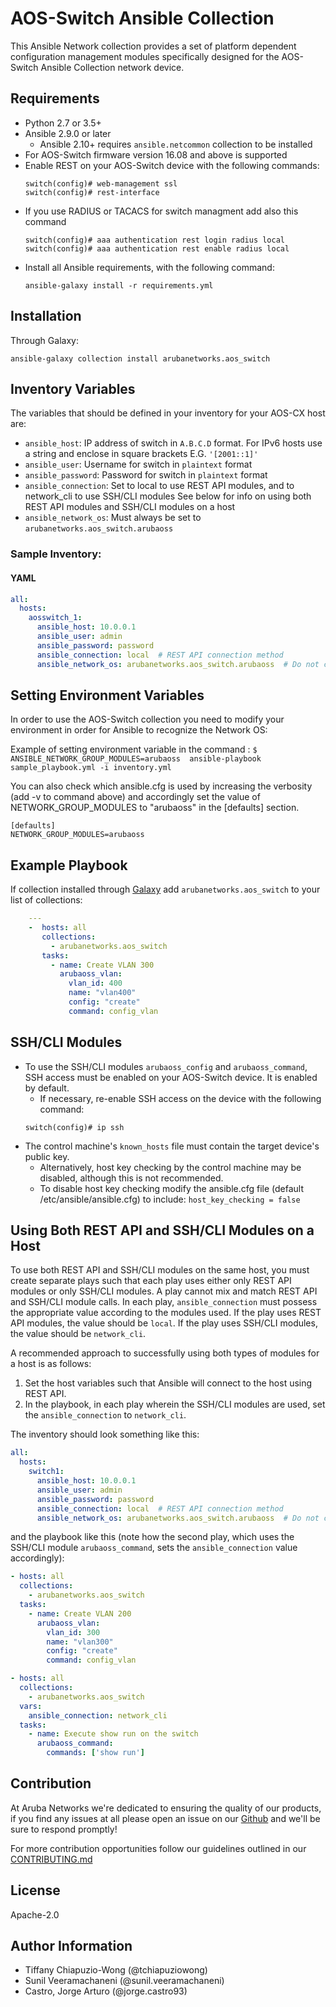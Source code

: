 
AOS-Switch Ansible Collection
=========

This Ansible Network collection provides a set of platform dependent configuration
 management modules specifically designed for the AOS-Switch Ansible Collection
 network device.

Requirements
------------

* Python 2.7 or 3.5+
* Ansible 2.9.0 or later
  * Ansible 2.10+ requires `ansible.netcommon` collection to be installed  
* For AOS-Switch firmware version 16.08 and above is supported
* Enable REST on your AOS-Switch device with the following commands:
    ```
    switch(config)# web-management ssl
    switch(config)# rest-interface
    ```
* If you use RADIUS or TACACS for switch managment add also this command
    ```
    switch(config)# aaa authentication rest login radius local
    switch(config)# aaa authentication rest enable radius local
    ```
* Install all Ansible requirements, with the following command:
    ```
    ansible-galaxy install -r requirements.yml
    ```

Installation
------------

Through Galaxy:

```
ansible-galaxy collection install arubanetworks.aos_switch
```

Inventory Variables
--------------

The variables that should be defined in your inventory for your AOS-CX host are:

* `ansible_host`: IP address of switch in `A.B.C.D` format. For IPv6 hosts use a string and enclose in square brackets E.G. `'[2001::1]'` 
* `ansible_user`: Username for switch in `plaintext` format  
* `ansible_password`: Password for switch in `plaintext` format  
* `ansible_connection`: Set to local to use REST API modules, and to network_cli to use SSH/CLI modules
    See below for info on using both REST API modules and SSH/CLI modules on a host
* `ansible_network_os`: Must always be set to `arubanetworks.aos_switch.arubaoss`  

### Sample Inventory:

#### YAML

```yaml
all:
  hosts:
    aosswitch_1:
      ansible_host: 10.0.0.1
      ansible_user: admin
      ansible_password: password
      ansible_connection: local  # REST API connection method
      ansible_network_os: arubanetworks.aos_switch.arubaoss  # Do not change
```

Setting Environment Variables
--------------
In order to use the AOS-Switch collection you need to modify your environment in order for Ansible to recognize the Network OS:  

Example of setting environment variable in the command :
 `$ ANSIBLE_NETWORK_GROUP_MODULES=arubaoss  ansible-playbook sample_playbook.yml -i inventory.yml`   

 You can also check which ansible.cfg is used by increasing the verbosity (add -v to command above) and accordingly set the value of NETWORK_GROUP_MODULES to "arubaoss" in the [defaults] section.
```
[defaults]
NETWORK_GROUP_MODULES=arubaoss
```

Example Playbook
----------------
If collection installed through [Galaxy](https://galaxy.ansible.com/arubanetworks/aos-switch)
add `arubanetworks.aos_switch` to your list of collections:

```yaml
    ---
    -  hosts: all
       collections:
         - arubanetworks.aos_switch
       tasks:
         - name: Create VLAN 300
           arubaoss_vlan:
             vlan_id: 400
             name: "vlan400"
             config: "create"
             command: config_vlan
```

SSH/CLI Modules
----------------
* To use the SSH/CLI modules `arubaoss_config` and `arubaoss_command`, SSH access must
 be enabled on your AOS-Switch device. It is enabled by default.
    * If necessary, re-enable SSH access on the device with the following command:
    ```
    switch(config)# ip ssh
    ```
* The control machine's `known_hosts` file must contain the target device's public key.
    * Alternatively, host key checking by the control machine may be disabled, although this is not recommended.
    * To disable host key checking modify the ansible.cfg file (default /etc/ansible/ansible.cfg) to include:
      `host_key_checking = false`
      
Using Both REST API and SSH/CLI Modules on a Host
----------------

To use both REST API and SSH/CLI modules on the same host, 
you must create separate plays such 
that each play uses either only REST API modules or only SSH/CLI modules.
A play cannot mix and match REST API and SSH/CLI module calls.
In each play, `ansible_connection` must possess the appropriate value 
according to the modules used. 
If the play uses REST API modules, the value should be `local`. 
If the play uses SSH/CLI modules, the value should be `network_cli`.
 
A recommended approach to successfully using both types of modules for a host
is as follows:
1. Set the host variables such that Ansible will connect to the host using REST API.
2. In the playbook, in each play wherein the SSH/CLI
modules are used, set the `ansible_connection` to `network_cli`. 

The inventory should look something like this:

```yaml
all:
  hosts:
    switch1:
      ansible_host: 10.0.0.1
      ansible_user: admin
      ansible_password: password
      ansible_connection: local  # REST API connection method
      ansible_network_os: arubanetworks.aos_switch.arubaoss  # Do not change
```

and the playbook like this (note how the second play, which uses the SSH/CLI module `arubaoss_command`,
sets the `ansible_connection` value accordingly):

```yaml
- hosts: all
  collections:
    - arubanetworks.aos_switch
  tasks:
    - name: Create VLAN 200
      arubaoss_vlan:
        vlan_id: 300
        name: "vlan300"
        config: "create"
        command: config_vlan

- hosts: all
  collections:
    - arubanetworks.aos_switch
  vars:
    ansible_connection: network_cli
  tasks:
    - name: Execute show run on the switch
      arubaoss_command:
        commands: ['show run']
```

Contribution
-------
At Aruba Networks we're dedicated to ensuring the quality of our products, if you find any
issues at all please open an issue on our [Github](https://github.com/aruba/aos-switch-ansible-collection) and we'll be sure to respond promptly!

For more contribution opportunities follow our guidelines outlined in our [CONTRIBUTING.md](https://github.com/aruba/aos-switch-ansible-collection/blob/master/CONTRIBUTING.md)

License
-------

Apache-2.0

Author Information
------------------
 - Tiffany Chiapuzio-Wong (@tchiapuziowong)
 - Sunil Veeramachaneni (@sunil.veeramachaneni)
 - Castro, Jorge Arturo (@jorge.castro93)


